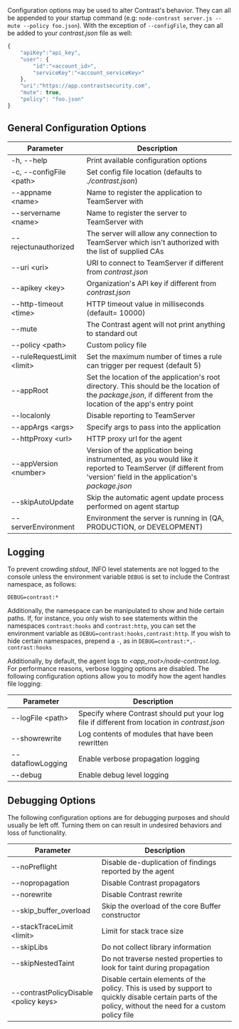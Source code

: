 <!--
title: "Node.js Agent Configuration"
description: "Configuring the Node.js Agent"
tags: "installation NodeJS agent configuration"
-->

Configuration options may be used to alter Contrast's behavior. They can all be appended to your startup command (e.g: ```node-contrast server.js --mute --policy foo.json```). With the exception of ```--configFile```, they can all be added to your *contrast.json* file as well:
``` javascript
{
    "apiKey":"api_key",
    "user": {
        "id":"<account_id>",
        "serviceKey":"<account_serviceKey>"
    },
    "uri":"https://app.contrastsecurity.com",
	"mute": true,
	"policy": "foo.json"
}
```

## General Configuration Options
 Parameter                       | Description
------------------------------   | -------------
-h, --help                       | Print available configuration options
-c, --configFile &lt;path&gt;    | Set config file location (defaults to *./contrast.json*)
--appname &lt;name&gt;           | Name to register the application to TeamServer with
--servername &lt;name&gt;        | Name to register the server to TeamServer with
--rejectunauthorized             | The server will allow any connection to TeamServer which isn't authorized with the list of supplied CAs
--uri &lt;uri&gt;                | URI to connect to TeamServer if different from *contrast.json*
--apikey &lt;key&gt;             | Organization's API key if different from *contrast.json*
--http-timeout &lt;time&gt;      | HTTP timeout value in milliseconds (default= 10000)
--mute                           | The Contrast agent will not print anything to standard out
--policy &lt;path&gt;            | Custom policy file
--ruleRequestLimit &lt;limit&gt; | Set the maximum number of times a rule can trigger per request (default 5)
--appRoot                        | Set the location of the application's root directory. This should be the location of the *package.json*, if different from the location of the app's entry point
--localonly                      | Disable reporting to TeamServer
--appArgs &lt;args&gt;           | Specify args to pass into the application
--httpProxy &lt;url&gt;          | HTTP proxy url for the agent
--appVersion &lt;number&gt;      | Version of the application being instrumented, as you would like it reported to TeamServer (if different from 'version' field in the application's *package.json*
--skipAutoUpdate                 | Skip the automatic agent update process performed on agent startup
--serverEnvironment              | Environment the server is running in (QA, PRODUCTION, or DEVELOPMENT)

## Logging
To prevent crowding *stdout*, INFO level statements are not logged to the console unless the environment variable ```DEBUG``` is set to include the Contrast namespace, as follows:

```
DEBUG=contrast:*
```
Additionally, the namespace can be manipulated to show and hide certain paths. If, for instance, you only wish to see statements within the namespaces ```contrast:hooks``` and ```contrast:http```, you can set the environment variable as ```DEBUG=contrast:hooks,contrast:http```. If you wish to hide certain namespaces, prepend a ```-```, as in ```DEBUG=contrast:*,-contrast:hooks```

Additionally, by default, the agent logs to *<app_root>/node-contrast.log*. For performance reasons, verbose logging options are disabled. The following configuration options allow you to modify how the agent handles file logging:

 Parameter               | Description
-------------------------|-------------
--logFile &lt;path&gt;   | Specify where Contrast should put your log file if different from location in *contrast.json*
--showrewrite            | Log contents of modules that have been rewritten
--dataflowLogging        | Enable verbose propagation logging
--debug                  | Enable debug level logging

## Debugging Options
The following configuration options are for debugging purposes and should usually be left off. Turning them on can result in undesired behaviors and loss of functionality.

 Parameter                                  | Description
--------------------------------------------| -------------
--noPreflight                               | Disable de-duplication of findings reported by the agent
--nopropagation                             | Disable Contrast propagators
--norewrite                                 | Disable Contrast rewrite
--skip_buffer_overload                      | Skip the overload of the core Buffer constructor
--stackTraceLimit &lt;limit&gt;             | Limit for stack trace size
--skipLibs                                  | Do not collect library information
--skipNestedTaint                           | Do not traverse nested properties to look for taint during propagation
--contrastPolicyDisable &lt;policy keys&gt; | Disable certain elements of the policy. This is used by support to quickly disable certain parts of the policy, without the need for a custom policy file
